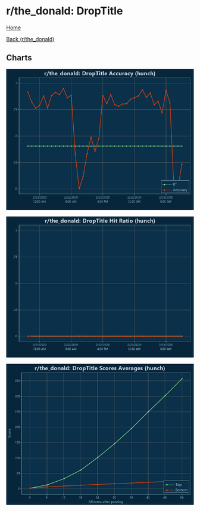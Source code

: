 # r/the_donald: DropTitle

[Home](../../index.md)

[Back (r/the_donald)](../hunch_the_donald.md)

## Charts

![r/the_donald R² (hunch)](../../images/models/hunch_the_donald_DropTitle_Accuracy.png "r/the_donald R² (hunch)")

![r/the_donald Hit Ratio (hunch)](../../images/models/hunch_the_donald_DropTitle_HitRatio.png "r/the_donald Hit Ratio (hunch)")

![r/the_donald Score Averages (hunch)](../../images/models/hunch_the_donald_DropTitle_Scores.png "r/the_donald Score Averages (hunch)")

